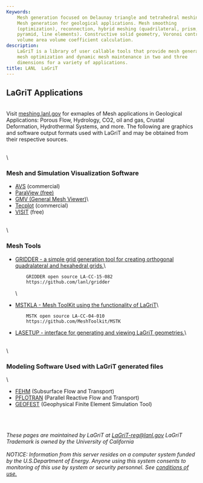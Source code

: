 ```yaml
---
Keywords: 
    Mesh generation focused on Delaunay triangle and tetrahedral meshing.
    Mesh generation for geological applications. Mesh smoothing
    (optimization), reconnection, hybrid meshing (quadrilateral, prism,
    pyramid, line elements). Constructive solid geometry, Voronoi control
    volume area volume coefficient calculation.
description: 
    LaGriT is a library of user callable tools that provide mesh generation,
    mesh optimization and dynamic mesh maintenance in two and three
    dimensions for a variety of applications.
title: LANL  LaGriT 
---
```


 
LaGriT Applications
-------------------

\
Visit [meshing.lanl.gov](http://meshing.lanl.gov/proj/index.md) for
exmaples of Mesh applications in Geological Applications: Porous Flow,
Hydrology, CO2, oil and gas, Crustal Deformation, Hydrothermal Systems,
and more. The following are graphics and software output formats used
with LaGriT and may be obtained from their respective sources.

\
\
### Mesh and Simulation Visualization Software

-   [AVS](http://www.avs.com) (commercial)
-   [ParaView (free)](http://www.paraview.org)
-   [GMV (General Mesh
    Viewer)](http://www.generalmeshviewer.com/GMVHome.md)\
-   [Tecplot](http://www.tecplot.com) (commercial)
-   [VISIT](https://computing.llnl.gov/vis/visit.md) (free)

\
\
### Mesh Tools

-   [GRIDDER - a simple grid generation tool for creating orthogonal
    quadralateral and hexahedral
    grids.](https://meshing.lanl.gov/gridder/gridder.md)\

            GRIDDER open source LA-CC-15-082
            https://github.com/lanl/gridder

    \

-   [MSTKLA - Mesh ToolKit using the functionality of
    LaGriT](mstkla/index.md)\

            MSTK open source LA-CC-04-010
            https://github.com/MeshToolkit/MSTK

-   [LASETUP - interface for generating and viewing LaGriT
    geometries.](lasetup.md)\

\
\
### Modeling Software Used with LaGriT generated files

\
-   [FEHM](http://fehm.lanl.gov) (Subsurface Flow and Transport)
-   [PFLOTRAN](http://ees.lanl.gov/pflotran/) (Parallel Reactive Flow
    and Transport)
-   [GEOFEST](http://www.openchannelsoftware.com/projects/GeoFEST)
    (Geophysical Finite Element Simulation Tool)

\
\
\
*These pages are maintained by LaGriT at <LaGriT-reg@lanl.gov> LaGriT
Trademark is owned by the University of California\
\
NOTICE: Information from this server resides on a computer system funded
by the U.S.Department of Energy. Anyone using this system consents to
monitoring of this use by system or security personnel. See [conditions
of use.](http://www.lanl.gov/copyright.md)*

